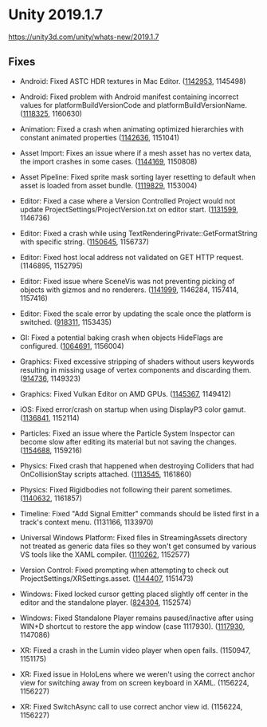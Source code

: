 # Unity 2019.1.7

https://unity3d.com/unity/whats-new/2019.1.7

## Fixes



*   Android: Fixed ASTC HDR textures in Mac Editor. ([1142953](https://issuetracker.unity3d.com/issues/astc-hdr-textures-are-broken-in-maceditor-slash-metal), 1145498)
    
*   Android: Fixed problem with Android manifest containing incorrect values for platformBuildVersionCode and platformBuildVersionName. ([1118325](https://issuetracker.unity3d.com/issues/android-android-manifest-contains-incorrect-values-for-platformbuildversioncode-and-platformbuildversionname), 1160630)
    
*   Animation: Fixed a crash when animating optimized hierarchies with constant animated properties ([1142636](https://issuetracker.unity3d.com/issues/animator-controller-causes-the-editor-to-crash-on-mecanim-animation-transformvaluesfromclip-when-entering-play-mode), 1151041)
    
*   Asset Import: Fixes an issue where if a mesh asset has no vertex data, the import crashes in some cases. ([1144169](https://issuetracker.unity3d.com/issues/unity-freeze-and-mono-arch-find-jit-info-ext-crash-when-importing-corrupted-mesh-asset-files), 1150808)
    
*   Asset Pipeline: Fixed sprite mask sorting layer resetting to default when asset is loaded from asset bundle. ([1119829](https://issuetracker.unity3d.com/issues/asset-bundles-sprite-mask-sorting-layer-resets-to-default-when-asset-is-loaded-from-asset-bundle), 1153004)
    
*   Editor: Fixed a case where a Version Controlled Project would not update ProjectSettings/ProjectVersion.txt on editor start. ([1131599](https://issuetracker.unity3d.com/issues/perforce-reverting-the-projectversion-file-marks-it-as-read-only-preventing-any-further-updates), 1146736)
    
*   Editor: Fixed a crash while using TextRenderingPrivate::GetFormatString with specific string. ([1150645](https://issuetracker.unity3d.com/issues/crash-on-textrenderingprivate-getformatstring-when-using-specific-string), 1156737)
    
*   Editor: Fixed host local address not validated on GET HTTP request. (1146895, 1152795)
    
*   Editor: Fixed issue where SceneVis was not preventing picking of objects with gizmos and no renderers. ([1141999](https://issuetracker.unity3d.com/issues/canvas-objects-are-selectable-when-they-are-hidden), 1146284, 1157414, 1157416)
    
*   Editor: Fixed the scale error by updating the scale once the platform is switched. ([918311](https://issuetracker.unity3d.com/issues/switching-between-platforms-results-into-game-views-resolution-slash-aspect-ratio-scale-settings-not-changing), 1153435)
    
*   GI: Fixed a potential baking crash when objects HideFlags are configured. ([1064691](https://issuetracker.unity3d.com/issues/console-is-continuously-spammed-with-assertion-failed-on-expression-kvalidsceneobjectidentifier-equals-equals-res-after-project-update), 1156004)
    
*   Graphics: Fixed excessive stripping of shaders without users keywords resulting in missing usage of vertex components and discarding them. ([914736](https://issuetracker.unity3d.com/issues/meshes-lose-vertex-color-in-builds-with-static-batching-enabled-when-certain-shaders-are-present-in-the-scene), 1149323)
    
*   Graphics: Fixed Vulkan Editor on AMD GPUs. ([1145367](https://issuetracker.unity3d.com/issues/vulkan-amd-objects-do-not-get-rendered-when-the-camera-has-clear-flags-set-to-skybox), 1149412)
    
*   iOS: Fixed error/crash on startup when using DisplayP3 color gamut. ([1136841](https://issuetracker.unity3d.com/issues/ios-metal-displayp3-color-gamut-results-in-metal-errors-on-startup-in-generatebuiltintextures), 1152114)
    
*   Particles: Fixed an issue where the Particle System Inspector can become slow after editing its material but not saving the changes. ([1154688](https://issuetracker.unity3d.com/issues/system-becomes-slow-when-using-a-particle-system-with-a-material-that-has-a-shader-that-uses-a-custom-shader-gui), 1159216)
    
*   Physics: Fixed crash that happened when destroying Colliders that had OnCollisionStay scripts attached. ([1113545](https://issuetracker.unity3d.com/issues/crash-on-simulationcallbackreceiver-oncontact-when-objects-are-destructing), 1161860)
    
*   Physics: Fixed Rigidbodies not following their parent sometimes. ([1140632](https://issuetracker.unity3d.com/issues/ontriggerenter-is-called-inconsistently-when-moving-a-trigger-via-input-key-press-with-addforce), 1161857)
    
*   Timeline: Fixed "Add Signal Emitter" commands should be listed first in a track's context menu. (1131166, 1133970)
    
*   Universal Windows Platform: Fixed files in StreamingAssets directory not treated as generic data files so they won't get consumed by various VS tools like the XAML compiler. ([1110262](https://issuetracker.unity3d.com/issues/uwp-il2cpp-visual-studios-builds-fails-with-xamlcompiler-error), 1152577)
    
*   Version Control: Fixed prompting when attempting to check out ProjectSettings/XRSettings.asset. ([1144407](https://issuetracker.unity3d.com/issues/vcs-xrsettings-file-shows-checkout-pop-up-which-is-inconsistent-with-other-settings-files), 1151473)
    
*   Windows: Fixed locked cursor getting placed slightly off center in the editor and the standalone player. ([824304](https://issuetracker.unity3d.com/issues/input-dot-mouseposition-returns-incorrect-value-when-using-locked-cursor), 1152574)
    
*   Windows: Fixed Standalone Player remains paused/inactive after using WIN+D shortcut to restore the app window (case 1117930). ([1117930](https://issuetracker.unity3d.com/issues/canvas-elements-are-disabled-in-the-build-project-when-navigating-in-and-out-of-desktop-by-using-win-plus-d), 1147086)
    
*   XR: Fixed a crash in the Lumin video player when open fails. (1150947, 1151175)
    
*   XR: Fixed issue in HoloLens where we weren't using the correct anchor view for switching away from on screen keyboard in XAML. (1156224, 1156227)
    
*   XR: Fixed SwitchAsync call to use correct anchor view id. (1156224, 1156227)